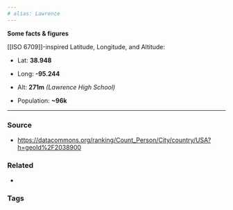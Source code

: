 ```yaml
---
# alias: Lawrence
---
```

**Some facts & figures**

[[ISO 6709]]-inspired Latitude, Longitude, and Altitude:
- Lat: **38.948**
- Long: **-95.244**
- Alt: **271m** *(Lawrence High School)*

- Population: **~96k**




---
### Source
- https://datacommons.org/ranking/Count_Person/City/country/USA?h=geoId%2F2038900

### Related
- 

### Tags
